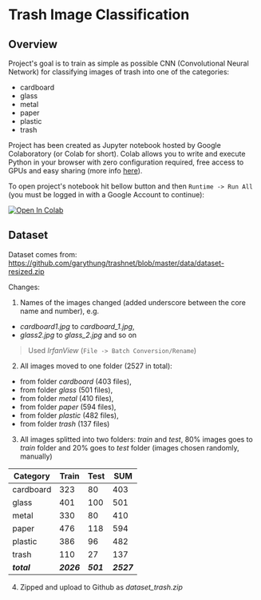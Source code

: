# Trash Image Classification
## Overview
Project's goal is to train as simple as possible CNN (Convolutional Neural Network) for classifying images of trash into one of the categories:
* cardboard
* glass
* metal
* paper
* plastic
* trash

Project has been created as Jupyter notebook hosted by Google Colaboratory (or Colab for short). Colab allows you to write and execute Python in your browser with zero configuration required, free access to GPUs and easy sharing (more info [here](https://colab.research.google.com/notebooks/intro.ipynb)).

To open project's notebook hit bellow button and then `Runtime -> Run All` (you must be logged in with a Google Account to continue):

[![Open In Colab](https://colab.research.google.com/assets/colab-badge.svg)](https://colab.research.google.com/github/marcin-ch/Trash_Image_Classification/blob/master/Trash_Image_Classification.ipynb)

## Dataset

Dataset comes from:
https://github.com/garythung/trashnet/blob/master/data/dataset-resized.zip

Changes:
1. Names of the images changed (added underscore between the core name and number), e.g.
* *cardboard1.jpg* to *cardboard_1.jpg*,
* *glass2.jpg* to *glass_2.jpg* and so on
> Used *IrfanView* (`File -> Batch Conversion/Rename`)
2. All images moved to one folder (2527 in total):
* from folder *cardboard* (403 files),
* from folder *glass* (501 files),
* from folder *metal* (410 files),
* from folder *paper* (594 files),
* from folder *plastic* (482 files),
* from folder *trash* (137 files)
3. All images splitted into two folders: *train* and *test*, 80% images goes to *train* folder and 20% goes to *test* folder (images chosen randomly, manually)

Category | Train | Test | SUM
--- | --- | --- | ---
cardboard | 323 | 80 | 403
glass | 401 | 100 | 501
metal | 330 | 80 | 410
paper | 476 | 118 | 594
plastic | 386 | 96 | 482
trash | 110 | 27 | 137
***total*** | ***2026*** | ***501*** | ***2527***

4. Zipped and upload to Github as *dataset_trash.zip*
